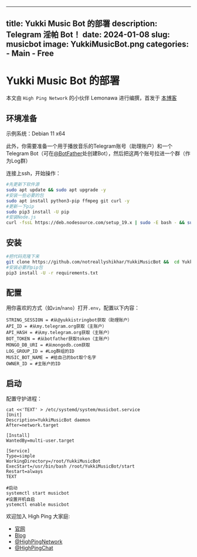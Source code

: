 
---
title: Yukki Music Bot 的部署
description: Telegram 淫帕 Bot！
date: 2024-01-08
slug: musicbot
image: YukkiMusicBot.png
categories:
    - Main
    - Free
---

# Yukki Music Bot 的部署

本文由 `High Ping Network` 的小伙伴 Lemonawa 进行编撰，首发于 [本博客](https://blog.highp.ing)

## 环境准备

示例系统：Debian 11 x64

此外，你需要准备一个用于播放音乐的Telegram账号（助理账户）和一个Telegram Bot（可在[@BotFather](https://t.me/botfather)处创建Bot），然后把这两个账号拉进一个群（作为Log群）

连接上ssh，开始操作：

```bash
#先更新下软件源
sudo apt update && sudo apt upgrade -y
#安装一些必要的包
sudo apt install python3-pip ffmpeg git curl -y
#更新一下pip
sudo pip3 install -U pip
#安装Node.js
curl -fssL https://deb.nodesource.com/setup_19.x | sudo -E bash - && sudo apt-get install nodejs -y && npm i -g npm
```

## 安装

```bash
#把代码克隆下来
git clone https://github.com/notreallyshikhar/YukkiMusicBot &&  cd YukkiMusicBot
#安装必要的pip包
pip3 install -U -r requirements.txt
```

## 配置

用你喜欢的方式（如`vim`/`nano`）打开`.env`，配置以下内容：

```env
STRING_SESSION = #从@yukkistringbot获取（助理账户）
API_ID = #从my.telegram.org获取（主账户）
API_HASH = #从my.telegram.org获取（主账户）
BOT_TOKEN = #从botfather获取token（主账户）
MONGO_DB_URI = #从mongodb.com获取
LOG_GROUP_ID = #Log群组的ID
MUSIC_BOT_NAME = #给自己的bot取个名字
OWNER_ID = #主账户的ID
```

## 启动

配置守护进程：

```systemd
cat <<'TEXT' > /etc/systemd/system/musicbot.service
[Unit]
Description=YukkiMusicBot daemon
After=network.target

[Install]
WantedBy=multi-user.target

[Service]
Type=simple
WorkingDirectory=/root/YukkiMusicBot
ExecStart=/usr/bin/bash /root/YukkiMusicBot/start
Restart=always
TEXT
```

```shell
#启动
systemctl start musicbot
#设置开机自启
ystemctl enable musicbot
```

欢迎加入 High Ping 大家庭:
- [官网](https://highp.ing)
- [Blog](https://blog.highp.ing)
- [@HighPingNetwork](https://t.me/HighPingNetwork)
- [@HighPingChat](https://t.me/highpingchat)